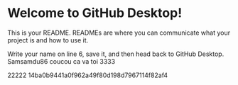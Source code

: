 # Welcome to GitHub Desktop!

This is your README. READMEs are where you can communicate what your project is and how to use it.

Write your name on line 6, save it, and then head back to GitHub Desktop.
Samsamdu86 coucou ca va toi
3333

22222
 14ba0b9441a0f962a49f80d198d7967114f82af4
